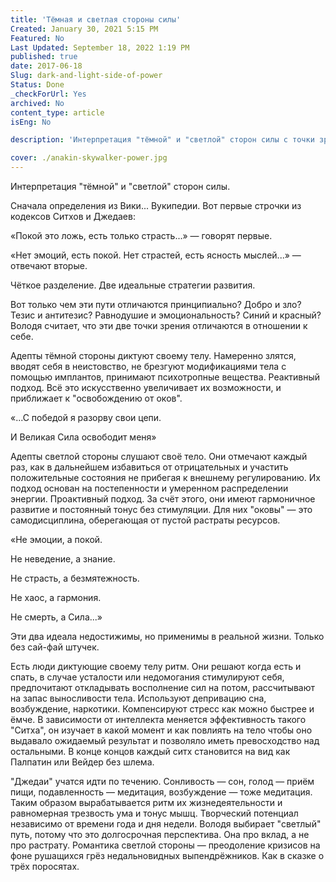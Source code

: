 ```yaml
---
title: 'Тёмная и светлая стороны силы'
Created: January 30, 2021 5:15 PM
Featured: No
Last Updated: September 18, 2022 1:19 PM
published: true
date: 2017-06-18
Slug: dark-and-light-side-of-power
Status: Done
_checkForUrl: Yes
archived: No
content_type: article
isEng: No

description: 'Интерпретация "тёмной" и "светлой" сторон силы с точки зрения продуктивности.'

cover: ./anakin-skywalker-power.jpg
---
```


Интерпретация "тёмной" и "светлой" сторон силы.

Сначала определения из Вики... Вукипедии. Вот первые строчки из кодексов Ситхов и Джедаев:

«Покой это ложь, есть только страсть...» — говорят первые.

«Нет эмоций, есть покой. Нет страстей, есть ясность мыслей...» — отвечают вторые.

Чёткое разделение. Две идеальные стратегии развития.

Вот только чем эти пути отличаются принципиально? Добро и зло? Тезис и антитезис? Равнодушие и эмоциональность? Синий и красный? Володя считает, что эти две точки зрения отличаются в отношении к себе.

Адепты тёмной стороны диктуют своему телу. Намеренно злятся, вводят себя в неистовство, не брезгуют модификациями тела с помощью имплантов, принимают психотропные вещества. Реактивный подход. Всё это искусственно увеличивает их возможности, и приближает к "освобождению от оков".

«...С победой я разорву свои цепи.

И Великая Сила освободит меня»

Адепты светлой стороны слушают своё тело. Они отмечают каждый раз, как в дальнейшем избавиться от отрицательных и участить положительные состояния не прибегая к внешнему регулированию. Их подход основан на постепенности и умеренном распределении энергии. Проактивный подход. За счёт этого, они имеют гармоничное развитие и постоянный тонус без стимуляции. Для них "оковы" — это самодисциплина, оберегающая от пустой растраты ресурсов.

«Не эмоции, а покой.

Не неведение, а знание.

Не страсть, а безмятежность.

Не хаос, а гармония.

Не смерть, а Сила...»

Эти два идеала недостижимы, но применимы в реальной жизни. Только без сай-фай штучек.

Есть люди диктующие своему телу ритм. Они решают когда есть и спать, в случае усталости или недомогания стимулируют себя, предпочитают откладывать восполнение сил на потом, рассчитывают на запас выносливости тела. Используют депривацию сна, возбуждение, наркотики. Компенсируют стресс как можно быстрее и ёмче. В зависимости от интеллекта меняется эффективность такого "Ситха", он изучает в какой момент и как повлиять на тело чтобы оно выдавало ожидаемый результат и позволяло иметь превосходство над остальными. В конце концов каждый ситх становится на вид как Палпатин или Вейдер без шлема.

"Джедаи" учатся идти по течению. Сонливость — сон, голод — приём пищи, подавленность — медитация, возбуждение — тоже медитация. Таким образом вырабатывается ритм их жизнедеятельности и равномерная трезвость ума и тонус мышц. Творческий потенциал независимо от времени года и дня недели. Володя выбирает "светлый" путь, потому что это долгосрочная перспектива. Она про вклад, а не про растрату. Романтика светлой стороны — преодоление кризисов на фоне рушащихся грёз недальновидных выпендрёжников. Как в сказке о трёх поросятах.
